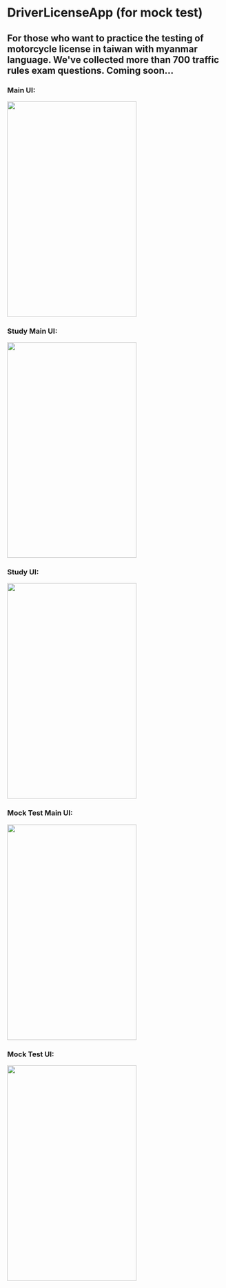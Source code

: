 # DriverLicenseApp (for mock test)
## For those who want to practice the testing of motorcycle license in taiwan with myanmar language. We've collected more than 700 traffic rules exam questions. Coming soon...

### Main UI:
<img src="https://github.com/justinzhang528/DriverLicenseApp/assets/47877537/a7d1a671-10f3-4010-acae-db80fd933168" width="300" height="500">

### Study Main UI:
<img src="https://github.com/justinzhang528/DriverLicenseApp/assets/47877537/d33d5be8-531f-41e6-be28-d7e47730e216" width="300" height="500">

### Study UI:
<img src="https://github.com/justinzhang528/DriverLicenseApp/assets/47877537/cc248e64-fe45-4a03-b59b-ae4849cb1e6d" width="300" height="500">

### Mock Test Main UI:
<img src="https://github.com/justinzhang528/DriverLicenseApp/assets/47877537/e304e97c-83d5-483d-a334-5b9e0c8076b3" width="300" height="500">

### Mock Test UI:
<img src="https://github.com/justinzhang528/DriverLicenseApp/assets/47877537/557be09c-988c-4053-9c6e-1c9a13c32fc6" width="300" height="500">





